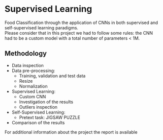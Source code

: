 # Supervised Learning
 Food Classification through the application of CNNs in both supervised and self-supervised learning paradigms. \
 Please consider that in this project we had to follow some rules: the CNN had to be a custom model with a total number of parameters < 1M.
 
## Methodology
- Data inspection
- Data pre-processing:
	- Training, validation and test data
	- Resize
	- Normalization
- Supervised Learning:
	- Custom CNN
	- Investigation of the results
	- Outliers inspection 
- Self-Supervised Learning:
	- Pretext task: JIGSAW PUZZLE
- Comparison of the results

For additional information about the project the report is available

